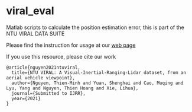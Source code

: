 # viral_eval
Matlab scripts to calculate the position estimation error, this is part of the NTU VIRAL DATA SUITE

Please find the instruction for usage at our [web page](https://ntu-aris.github.io/ntu_viral_dataset/evaluation_tutorial.html)

If you use this resource, please cite our work

```
@article{nguyen2021ntuviral,
  title={NTU VIRAL: A Visual-Inertial-Ranging-Lidar dataset, from an aerial vehicle viewpoint},
  author={Nguyen, Thien-Minh and Yuan, Shenghai and Cao, Muqing and Lyu, Yang and Nguyen, Thien Hoang and Xie, Lihua},
  journal={Submitted to IJRR},
  year={2021}
}
```
